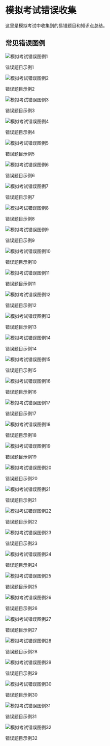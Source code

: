 # 模拟考试错误收集

这里是模拟考试中收集到的易错题目和知识点总结。

## 常见错误图例

<div class="image-gallery">
  <div class="image-item">
    <img src="./images/微信图片_20250508125033.png" alt="模拟考试错误图例1">
    <p class="image-caption">错误题目示例1</p>
  </div>
  <div class="image-item">
    <img src="./images/微信图片_20250508125307.jpg" alt="模拟考试错误图例2">
    <p class="image-caption">错误题目示例2</p>
  </div>
  <div class="image-item">
    <img src="./images/微信图片_20250508125646.jpg" alt="模拟考试错误图例3">
    <p class="image-caption">错误题目示例3</p>
  </div>
  <div class="image-item">
    <img src="./images/微信图片_20250508125648.jpg" alt="模拟考试错误图例4">
    <p class="image-caption">错误题目示例4</p>
  </div>
  <div class="image-item">
    <img src="./images/微信图片_20250508125650.jpg" alt="模拟考试错误图例5">
    <p class="image-caption">错误题目示例5</p>
  </div>
  <div class="image-item">
    <img src="./images/微信图片_20250508125651.jpg" alt="模拟考试错误图例6">
    <p class="image-caption">错误题目示例6</p>
  </div>
  <div class="image-item">
    <img src="./images/微信图片_20250508125653.jpg" alt="模拟考试错误图例7">
    <p class="image-caption">错误题目示例7</p>
  </div>
  <div class="image-item">
    <img src="./images/微信图片_20250508125655.jpg" alt="模拟考试错误图例8">
    <p class="image-caption">错误题目示例8</p>
  </div>
  <div class="image-item">
    <img src="./images/微信图片_20250508125657.jpg" alt="模拟考试错误图例9">
    <p class="image-caption">错误题目示例9</p>
  </div>
  <div class="image-item">
    <img src="./images/微信图片_20250508125740.jpg" alt="模拟考试错误图例10">
    <p class="image-caption">错误题目示例10</p>
  </div>
  <div class="image-item">
    <img src="./images/0509/微信图片_20250509123254.jpg" alt="模拟考试错误图例11">
    <p class="image-caption">错误题目示例11</p>
  </div>
  <div class="image-item">
    <img src="./images/0509/微信图片_20250509123612.jpg" alt="模拟考试错误图例12">
    <p class="image-caption">错误题目示例12</p>
  </div>
  <div class="image-item">
    <img src="./images/0509/微信图片_20250509123614.jpg" alt="模拟考试错误图例13">
    <p class="image-caption">错误题目示例13</p>
  </div>
  <div class="image-item">
    <img src="./images/0509/微信图片_20250509123615.jpg" alt="模拟考试错误图例14">
    <p class="image-caption">错误题目示例14</p>
  </div>
  <div class="image-item">
    <img src="./images/0509/微信图片_20250509123617.jpg" alt="模拟考试错误图例15">
    <p class="image-caption">错误题目示例15</p>
  </div>
  <div class="image-item">
    <img src="./images/0509/微信图片_20250509123619.jpg" alt="模拟考试错误图例16">
    <p class="image-caption">错误题目示例16</p>
  </div>
  
</div>

  <div class="image-item">
    <img src="./images/0509-1/微信图片_20250509232913.png" alt="模拟考试错误图例17">
    <p class="image-caption">错误题目示例17</p>
  </div>
  <div class="image-item">
    <img src="./images/0509-1/微信图片_20250509232956.png" alt="模拟考试错误图例18">
    <p class="image-caption">错误题目示例18</p>
  </div>
  <div class="image-item">
    <img src="./images/0509-1/微信图片_20250509233129.png" alt="模拟考试错误图例19">
    <p class="image-caption">错误题目示例19</p>
  </div>
  <div class="image-item">
    <img src="./images/0509-1/微信图片_20250509233225.png" alt="模拟考试错误图例20">
    <p class="image-caption">错误题目示例20</p>
  </div>
  <div class="image-item">
    <img src="./images/0509-1/微信图片_20250509233336.png" alt="模拟考试错误图例21">
    <p class="image-caption">错误题目示例21</p>
  </div>
  <div class="image-item">
    <img src="./images/0509-1/微信图片_20250509233432.png" alt="模拟考试错误图例22">
    <p class="image-caption">错误题目示例22</p>
  </div>
  <div class="image-item">
    <img src="./images/0509-1/微信图片_20250509233723.png" alt="模拟考试错误图例23">
    <p class="image-caption">错误题目示例23</p>
  </div>
  <!-- 添加图片 -->
  <div class="image-item">
    <img src="./images/0510/微信图片_20250510120434.png" alt="模拟考试错误图例24">
    <p class="image-caption">错误题目示例24</p>
  </div>
  <div class="image-item">
    <img src="./images/0510/微信图片_20250510120456.png" alt="模拟考试错误图例25">
    <p class="image-caption">错误题目示例25</p>
  </div>
  <div class="image-item">
    <img src="./images/0510/微信图片_20250510120554.png" alt="模拟考试错误图例26">
    <p class="image-caption">错误题目示例26</p>
  </div>
  <div class="image-item">
    <img src="./images/0510/微信图片_20250510122558.png" alt="模拟考试错误图例27">
    <p class="image-caption">错误题目示例27</p>
  </div>
  <div class="image-item">
    <img src="./images/0510/微信图片_20250510122639.png" alt="模拟考试错误图例28">
    <p class="image-caption">错误题目示例28</p>
  </div>
  <div class="image-item">
    <img src="./images/0510-1/微信图片_20250510183022.jpg" alt="模拟考试错误图例29">
    <p class="image-caption">错误题目示例29</p>
  </div>
  <div class="image-item">
    <img src="./images/0510-1/微信图片_20250510183047.jpg" alt="模拟考试错误图例30">
    <p class="image-caption">错误题目示例30</p>
  </div>
  <div class="image-item">
    <img src="./images/0510-1/微信图片_20250510183048.jpg" alt="模拟考试错误图例31">
    <p class="image-caption">错误题目示例31</p>
  </div>
  <div class="image-item">
    <img src="./images/0510-1/微信图片_20250510183051.jpg" alt="模拟考试错误图例32">
    <p class="image-caption">错误题目示例32</p>
  </div>
  <!-- 添加图片 -->
<link rel="stylesheet" href="/assets/photoswipe/photoswipe.css">
<style>
.custom-page-class {
  padding: 20px;
  font-family: Arial, sans-serif;
}

.custom-page-class h1 {
color: #2c3e50;
border-bottom: 2px solid #3498db;
padding-bottom: 10px;
}

.custom-page-class h2 {
color: #34495e;
margin-top: 30px;
}

.custom-page-class ul {
list-style-type: square;
padding-left: 20px;
}

.custom-page-class li {
margin-bottom: 8px;
line-height: 1.6;
}

/_ 响应式图片展示样式 _/
.image-gallery {
display: grid;
grid-template-columns: repeat(auto-fill, minmax(300px, 1fr));
gap: 20px;
margin: 30px 0;
}

.image-item {
border: 1px solid #eaeaea;
border-radius: 8px;
overflow: hidden;
box-shadow: 0 4px 6px rgba(0, 0, 0, 0.1);
transition: transform 0.3s ease;
}

.image-item:hover {
transform: translateY(-5px);
}

.image-item img {
width: 100%;
height: auto;
display: block;
object-fit: cover;
}

.image-caption {
padding: 10px;
text-align: center;
background-color: #f8f9fa;
margin: 0;
font-size: 14px;
color: #333;
}

/_ 移动端适配 _/
@media (max-width: 768px) {
.image-gallery {
grid-template-columns: repeat(auto-fill, minmax(250px, 1fr));
gap: 15px;
}

.image-caption {
font-size: 12px;
padding: 8px;
}
}

@media (max-width: 480px) {
.image-gallery {
grid-template-columns: 1fr;
gap: 15px;
}
}
</style>

<script src="/assets/photoswipe/photoswipe.min.js"></script>
<script>
if (typeof window !== 'undefined') {
  document.addEventListener('DOMContentLoaded', function() {
  const gallery = document.querySelector('.image-gallery');
  const pswp = new PhotoSwipe({
    bgOpacity: 0.9,
    spacing: 0,
    loop: false,
    pinchToClose: false,
    closeOnScroll: false,
    children: 'a',
    getThumbBoundsFn: index => {
      const thumbnail = gallery.children[index].querySelector('img');
      const rect = thumbnail.getBoundingClientRect();
      return {x: rect.left, y: rect.top + window.pageYOffset, w: rect.width};
    }
  });
  Array.from(gallery.children).forEach((item, index) => {
    const img = item.querySelector('img');
    const a = document.createElement('a');
    a.href = img.src;
    a.dataset.pswpWidth = img.naturalWidth;
    a.dataset.pswpHeight = img.naturalHeight;
    a.addEventListener('click', (e) => {
      e.preventDefault();
      pswp.initiate({ index });
    });
    item.insertBefore(a, img);
    a.appendChild(img);
  });
  });
}
</script>
